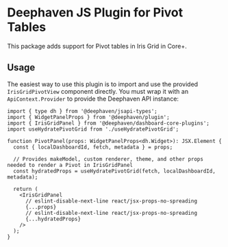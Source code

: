 # Deephaven JS Plugin for Pivot Tables

This package adds support for Pivot tables in Iris Grid in Core+.

## Usage
The easiest way to use this plugin is to import and use the provided `IrisGridPivotView` component directly. You must wrap it with an `ApiContext.Provider` to provide the Deephaven API instance:

```tsx
import { type dh } from '@deephaven/jsapi-types';
import { WidgetPanelProps } from '@deephaven/plugin';
import { IrisGridPanel } from '@deephaven/dashboard-core-plugins';
import useHydratePivotGrid from './useHydratePivotGrid';

function PivotPanel(props: WidgetPanelProps<dh.Widget>): JSX.Element {
  const { localDashboardId, fetch, metadata } = props;

  // Provides makeModel, custom renderer, theme, and other props needed to render a Pivot in IrisGridPanel
  const hydratedProps = useHydratePivotGrid(fetch, localDashboardId, metadata);

  return (
    <IrisGridPanel
      // eslint-disable-next-line react/jsx-props-no-spreading
      {...props}
      // eslint-disable-next-line react/jsx-props-no-spreading
      {...hydratedProps}
    />
  );
}
```

